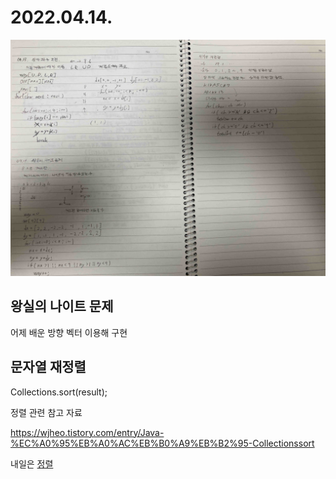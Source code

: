 # 2022.04.14.


![](구현.jpg)

## 왕실의 나이트 문제

어제 배운 방향 벡터 이용해 구현

## 문자열 재정렬
Collections.sort(result);

정렬 관련 참고 자료

https://wjheo.tistory.com/entry/Java-%EC%A0%95%EB%A0%AC%EB%B0%A9%EB%B2%95-Collectionssort

내일은 [정렬](https://www.youtube.com/watch?v=KGyK-pNvWos&list=PLRx0vPvlEmdAghTr5mXQxGpHjWqSz0dgC&index=4)